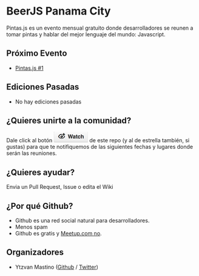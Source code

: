 # BeerJS Panama City

Pintas.js es un evento mensual gratuito donde desarrolladores se reunen a tomar
pintas y hablar del mejor lenguaje del mundo: Javascript.

## Próximo Evento

* [Pintas.js #1](https://github.com/beerjs/pty/issues/1)

## Ediciones Pasadas

* No hay ediciones pasadas

## ¿Quieres unirte a la comunidad?

Dale click al botón ![watch](./assets/watch.png) de este repo (y al de estrella
también, si gustas) para que te notifiquemos de las siguientes fechas y lugares
donde serán las reuniones.


## ¿Quieres ayudar?

Envia un Pull Request, Issue o edita el Wiki

## ¿Por qué Github?

* Github es una red social natural para desarrolladores.
* Menos spam
* Github es gratis y [Meetup.com
  no](http://www.meetup.com/help/Does-it-cost-money-to-start-a-Meetup-Group).

## Organizadores

* Ytzvan Mastino ([Github](https://github.com/ytzvan) /
  [Twitter](https://twitter.com/ytzvan))

